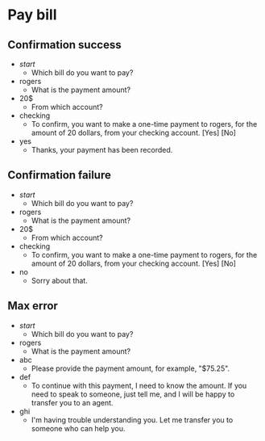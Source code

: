 # Pay bill

## Confirmation success

* *start*
  - Which bill do you want to pay?
* rogers
  - What is the payment amount?
* 20$
  - From which account?
* checking
  - To confirm, you want to make a one-time payment to rogers, for the amount of 20 dollars, from your checking account. [Yes] [No]
* yes
  - Thanks, your payment has been recorded.

## Confirmation failure

* *start*
  - Which bill do you want to pay?
* rogers
  - What is the payment amount?
* 20$
  - From which account?
* checking
  - To confirm, you want to make a one-time payment to rogers, for the amount of 20 dollars, from your checking account. [Yes] [No]
* no
  - Sorry about that.

## Max error

* *start*
  - Which bill do you want to pay?
* rogers
  - What is the payment amount?
* abc
  - Please provide the payment amount, for example, "$75.25".
* def
  - To continue with this payment, I need to know the amount. If you need to speak to someone, just tell me, and I will be happy to transfer you to an agent.
* ghi
  - I'm having trouble understanding you. Let me transfer you to someone who can help you.